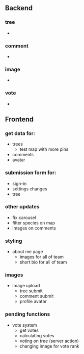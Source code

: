 ## Backend

### tree 

- 


### comment

- 

### image

- 

### vote

-



## Frontend
### get data for:
- trees
  - test map with more pins
- comments
- avatar

### submission form for:
- sign-in
- settings changes
- tree

### other updates
- fix carousel
- filter species on map
- images on comments

### styling
- about me page
  - images for all of team
  - short bio for all of team


### images 
- image upload 
  - tree submit
  - comment submit
  - profile avatar


### pending functions
- vote system
  - get votes
  - calculating votes
  - voting on tree (server action)
  - changing image for vote rank


